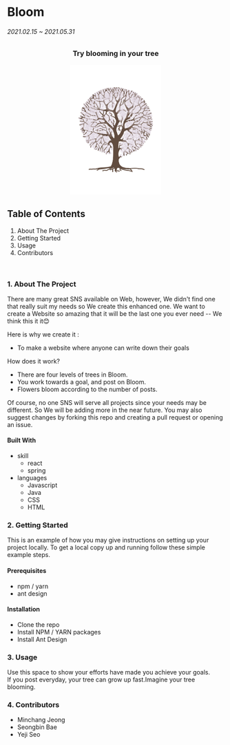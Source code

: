 # Bloom
###### 2021.02.15 ~ 2021.05.31

<h3 align="center"> Try blooming in your tree </h3>

<p align="center"> <img src="./img/Bloom4.png" height="300" weigth="300"/> </p>

## Table of Contents
1. About The Project
2. Getting Started
3. Usage
4. Contributors

<br/>

### 1. About The Project
There are many great SNS available on Web, however, We didn't find one that really suit my needs so We create this enhanced one. We want to create a Website so amazing that it will be the last one you ever need -- We think this it it😊

Here is why we create it :
  - To make a website where anyone can write down their goals

How does it work?
  - There are four levels of trees in Bloom.
  - You work towards a goal, and post on Bloom.
  - Flowers bloom according to the number of posts.

Of course, no one SNS will serve all projects since your needs may be different. So We will be adding more in the near future. You may also suggest changes by forking this repo and creating a pull request or opening an issue.

#### Built With
- skill
  - react
  - spring
- languages
  - Javascript
  - Java
  - CSS
  - HTML

### 2. Getting Started
This is an example of how you may give instructions on setting up your project locally. To get a local copy up and running follow these simple example steps.

#### Prerequisites
- npm / yarn
- ant design

#### Installation
- Clone the repo
- Install NPM / YARN packages
- Install Ant Design

### 3. Usage
Use this space to show your efforts have made you achieve your goals. 
<br/>
If you post everyday, your tree can grow up fast.Imagine your tree blooming.

### 4. Contributors
- Minchang Jeong
- Seongbin Bae
- Yeji Seo


  

